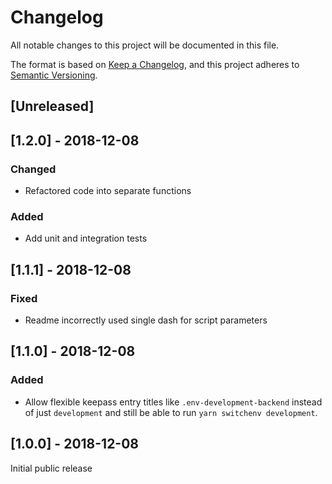 # Changelog
All notable changes to this project will be documented in this file.

The format is based on [Keep a Changelog](https://keepachangelog.com/en/1.0.0/),
and this project adheres to [Semantic Versioning](https://semver.org/spec/v2.0.0.html).

## [Unreleased]

## [1.2.0] - 2018-12-08
### Changed
- Refactored code into separate functions

### Added
- Add unit and integration tests

## [1.1.1] - 2018-12-08
### Fixed
- Readme incorrectly used single dash for script parameters

## [1.1.0] - 2018-12-08
### Added
- Allow flexible keepass entry titles like `.env-development-backend` instead of just `development` and still be able to run `yarn switchenv development`.

## [1.0.0] - 2018-12-08
Initial public release
